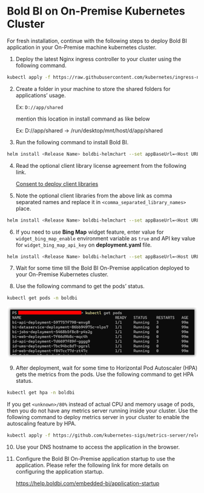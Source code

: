 # Bold BI on On-Premise Kubernetes Cluster

For fresh installation, continue with the following steps to deploy Bold BI application in your On-Premise machine kubernetes cluster.

1. Deploy the latest Nginx ingress controller to your cluster using the following command.

```sh
kubectl apply -f https://raw.githubusercontent.com/kubernetes/ingress-nginx/controller-v0.41.2/deploy/static/provider/cloud/deploy.yaml
```

2. Create a folder in your machine to store the shared folders for applications’ usage.

    Ex: `D://app/shared`

	mention this location in install command as like below
	
	Ex: D://app/shared -> /run/desktop/mnt/host/d/app/shared
	
3. Run the following command to install Bold BI.

```sh
helm install <Release Name> boldbi-helmchart --set appBaseUrl=<Host URL>,persistentVolume.onpremise.hostPath=/run/desktop/mnt/host/<local_directory>
```

4. Read the optional client library license agreement from the following link.

    [Consent to deploy client libraries](../docs/consent-to-deploy-client-libraries.md)

5. Note the optional client libraries from the above link as comma separated names and replace it in `<comma_separated_library_names>` place.

```sh
helm install <Release Name> boldbi-helmchart --set appBaseUrl=<Host URL>,persistentVolume.onpremise.hostPath=/run/desktop/mnt/host/<local_directory>,optionalLibs=<comma_separated_library_names>
```

6. If you need to use **Bing Map** widget feature, enter value for `widget_bing_map_enable` environment variable as `true` and API key value for `widget_bing_map_api_key` on **deployment.yaml** file.
   
```sh
helm install <Release Name> boldbi-helmchart --set appBaseUrl=<Host URL>,persistentVolume.onpremise.hostPath=/run/desktop/mnt/host/<local_directory>,bingMapWidget.enabled=true,bingMapWidget.apiKey=<api-key>
```

7.	Wait for some time till the Bold BI On-Premise application deployed to your On-Premise Kubernetes cluster. 

8.	Use the following command to get the pods’ status.

```sh
kubectl get pods -n boldbi
```
![Pod status](images/pod_status.png) 

9. After deployment, wait for some time to Horizontal Pod Autoscaler (HPA) gets the metrics from the pods. Use the following command to get HPA status.

```sh
kubectl get hpa -n boldbi
```
If you get `<unknown>/80%` instead of actual CPU and memory usage of pods, then you do not have any metrics server running inside your cluster. Use the following command to deploy metrics server in your cluster to enable the autoscaling feature by HPA.
    
```sh
kubectl apply -f https://github.com/kubernetes-sigs/metrics-server/releases/download/v0.3.7/components.yaml
```

10.	Use your DNS hostname to access the application in the browser.

11.	Configure the Bold BI On-Premise application startup to use the application. Please refer the following link for more details on configuring the application startup.
    
    https://help.boldbi.com/embedded-bi/application-startup